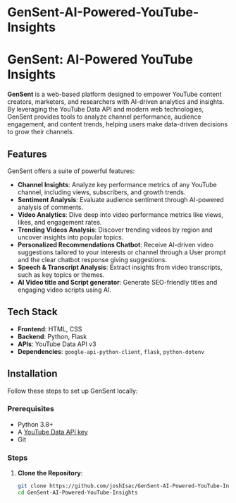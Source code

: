 # GenSent-AI-Powered-YouTube-Insights

# GenSent: AI-Powered YouTube Insights

**GenSent** is a web-based platform designed to empower YouTube content creators, marketers, and researchers with AI-driven analytics and insights. By leveraging the YouTube Data API and modern web technologies, GenSent provides tools to analyze channel performance, audience engagement, and content trends, helping users make data-driven decisions to grow their channels.

## Features

GenSent offers a suite of powerful features:

- **Channel Insights**: Analyze key performance metrics of any YouTube channel, including views, subscribers, and growth trends.
- **Sentiment Analysis**: Evaluate audience sentiment through AI-powered analysis of comments.
- **Video Analytics**: Dive deep into video performance metrics like views, likes, and engagement rates.
- **Trending Videos Analysis**: Discover trending videos by region and uncover insights into popular topics.
- **Personalized Recommendations Chatbot**: Receive AI-driven video suggestions tailored to your interests or channel through a User prompt and the clear chatbot response giving suggestions.
- **Speech & Transcript Analysis**: Extract insights from video transcripts, such as key topics or themes.
- **AI Video title and Script generator**: Generate SEO-friendly titles and engaging video scripts using AI.


## Tech Stack

- **Frontend**: HTML, CSS
- **Backend**: Python, Flask
- **APIs**: YouTube Data API v3
- **Dependencies**: `google-api-python-client`, `flask`, `python-dotenv`

## Installation

Follow these steps to set up GenSent locally:

### Prerequisites
- Python 3.8+
- A [YouTube Data API key](https://developers.google.com/youtube/v3/getting-started)
- Git

### Steps
1. **Clone the Repository**:
   ```bash
   git clone https://github.com/joshIsac/GenSent-AI-Powered-YouTube-Insights.git
   cd GenSent-AI-Powered-YouTube-Insights
